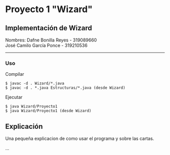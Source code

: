 Proyecto 1 "Wizard"
=========================================

Implementación de Wizard
----------------------------------------------------
Nombres:
Dafne Bonilla Reyes - 319089660  
José Camilo García Ponce - 319210536  

----------------------------------------------------

### Uso

Compilar 
```
$ javac -d . Wizard/*.java
$ javac -d . *.java Estructuras/*.java (desde Wizard)
```
Ejecutar
```
$ java Wizard/Proyecto1
$ java Wizard/Proyecto1 (desde Wizard)
```

## Explicación

Una pequeña explicacion de como usar el programa y sobre las cartas.

...
